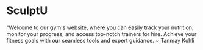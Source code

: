 # SculptU
"Welcome to our gym's website, where you can easily track your nutrition, monitor your progress, and access top-notch trainers for hire. Achieve your fitness goals with our seamless tools and expert guidance.
~ Tanmay Kohli
